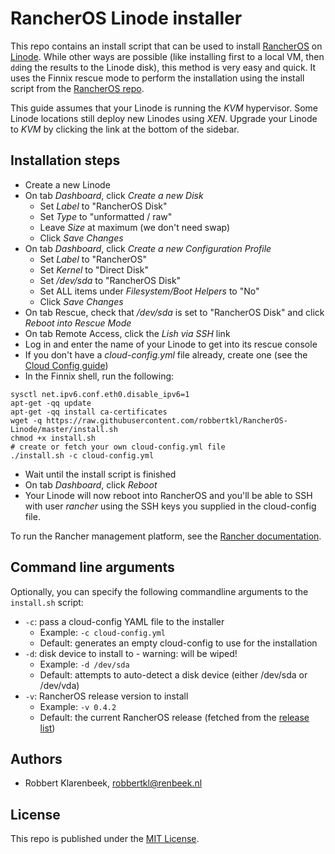 # RancherOS Linode installer

This repo contains an install script that can be used to install [RancherOS](http://rancher.com/rancher-os/) on [Linode](https://www.linode.com). While other ways are possible (like installing first to a local VM, then `dd`ing the results to the Linode disk), this method is very easy and quick. It uses the Finnix rescue mode to perform the installation using the install script from the [RancherOS repo](https://github.com/rancher/os). 

This guide assumes that your Linode is running the *KVM* hypervisor. Some Linode locations still deploy new Linodes using *XEN*. Upgrade your Linode to *KVM* by clicking the link at the bottom of the sidebar.

## Installation steps

* Create a new Linode
* On tab *Dashboard*, click *Create a new Disk*
  * Set *Label* to "RancherOS Disk"
  * Set *Type* to "unformatted / raw"
  * Leave *Size* at maximum (we don't need swap)
  * Click *Save Changes*
* On tab *Dashboard*, click *Create a new Configuration Profile*
  * Set *Label* to "RancherOS"
  * Set *Kernel* to "Direct Disk"
  * Set */dev/sda* to "RancherOS Disk"
  * Set ALL items under *Filesystem/Boot Helpers* to "No"
  * Click *Save Changes*
* On tab Rescue, check that */dev/sda* is set to "RancherOS Disk" and click *Reboot into Rescue Mode*
* On tab Remote Access, click the *Lish via SSH* link
* Log in and enter the name of your Linode to get into its rescue console
* If you don't have a *cloud-config.yml* file already, create one (see the [Cloud Config guide](http://docs.rancher.com/os/cloud-config/))
* In the Finnix shell, run the following:

```
sysctl net.ipv6.conf.eth0.disable_ipv6=1
apt-get -qq update
apt-get -qq install ca-certificates
wget -q https://raw.githubusercontent.com/robbertkl/RancherOS-Linode/master/install.sh
chmod +x install.sh
# create or fetch your own cloud-config.yml file
./install.sh -c cloud-config.yml
```

* Wait until the install script is finished
* On tab *Dashboard*, click *Reboot*
* Your Linode will now reboot into RancherOS and you'll be able to SSH with user *rancher* using the SSH keys you supplied in the cloud-config file.

To run the Rancher management platform, see the [Rancher documentation](http://docs.rancher.com/os/quick-start-guide/#using-rancher-management-platform-with-rancheros).

## Command line arguments

Optionally, you can specify the following commandline arguments to the `install.sh` script:

* `-c`: pass a cloud-config YAML file to the installer
  * Example: `-c cloud-config.yml`
  * Default: generates an empty cloud-config to use for the installation
* `-d`: disk device to install to - warning: will be wiped!
  * Example: `-d /dev/sda`
  * Default: attempts to auto-detect a disk device (either /dev/sda or /dev/vda)
* `-v`: RancherOS release version to install
  * Example: `-v 0.4.2`
  * Default: the current RancherOS release (fetched from the [release list](https://releases.rancher.com/os/releases.yml))

## Authors

* Robbert Klarenbeek, <robbertkl@renbeek.nl>

## License

This repo is published under the [MIT License](http://www.opensource.org/licenses/mit-license.php).
